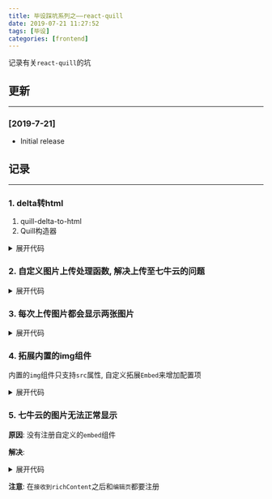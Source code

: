 ```yaml
---
title: 毕设踩坑系列之——react-quill
date: 2019-07-21 11:27:52
tags: [毕设]
categories: [frontend]
---
```


记录有关`react-quill`的坑


<!-- more -->


## 更新

------

### [2019-7-21]

- Initial release

## 记录

------

### 1. delta转html

1. quill-delta-to-html
2. Quill构造器

<details>
<summary>展开代码</summary>

```ts
const tempCont = document.createElement('div');
(new Quill(tempCont)).setContents(JSON.parse(delta));

return tempCont
  .querySelector('.ql-editor')
  .innerHTML;
```
</details>

### 2. 自定义图片上传处理函数, 解决上传至七牛云的问题

<details>
<summary>展开代码</summary>

```ts
// 初始化react-quill模块
const initModules = () => ({
  ...quillModuleConfig,
  toolbar: {
    ...quillModuleConfig.toolbar,
    handlers: {
      image: handleEditorImageUpload,
    },
  },
});

const handleEditorImageUpload = () => {
  // to do something
};
```
</details>

### 3. 每次上传图片都会显示两张图片

<details>
<summary>展开代码</summary>

```ts
// 获取光标选区
const editorSelRange = editor.getSelection();

editor.deleteText(
  editorSelRange.index + 1,
  1,
);

// 重新调整光标位置
editor.setSelection(
  editorSelRange.index + 1,
  editor.getLenght() - 1,
  'user',
);
```
</details>

### 4. 拓展内置的img组件

内置的`img`组件只支持`src`属性, 自定义拓展`Embed`来增加配置项

<details>
<summary>展开代码</summary>

```ts
import Quill from 'quill';

const InlineEmbed = Quill.import('blots/embed');


export interface IQuillImageBlotProps {
  alt: string;
  src: string;
  'data-src': string;
  class?: string,
};

export default class BaseQuillImageBlot extends InlineEmbed {

  public static blotName: string = 'image';
  public static tagName: string = 'img';
  public static className: string = 'inline-img';

  public static create(value: IQuillImageBlotProps) {
    const node = super.create();

    node.setAttribute('alt', value.alt);
    node.setAttribute('src', value.src);
    node.setAttribute('data-src', value["data-src"]);
    node.setAttribute('class', value.class ? value.class : BaseQuillImageBlot.className);

    return node;
  }

  public static value(node: any) {
    return {
      alt: node.getAttribute('alt'),
      src: node.getAttribute('src'),
      'data-src': node.getAttribute('data-src'),
      class: node.getAttribute('class'),
    };
  }
}
```
</details>

### 5. 七牛云的图片无法正常显示

**原因**: 没有注册自定义的`embed`组件

**解决**:

<details>
<summary>展开代码</summary>

```ts
Quill.register(baseQuillImageBlot);
```
</details>

**注意**: 在`接收到richContent`之后和`编辑页`都要注册